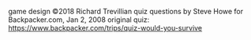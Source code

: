 game design ©2018 Richard Trevillian
quiz questions by Steve Howe for Backpacker.com, Jan 2, 2008
original quiz: https://www.backpacker.com/trips/quiz-would-you-survive
